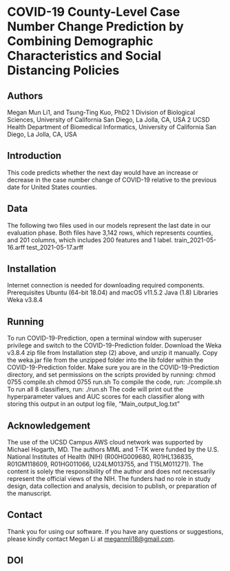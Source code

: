 # COVID-19 County-Level Case Number Change Prediction by Combining Demographic Characteristics and Social Distancing Policies

## Authors
Megan Mun Li1, and Tsung-Ting Kuo, PhD2
1 Division of Biological Sciences, University of California San Diego, La Jolla, CA, USA
2 UCSD Health Department of Biomedical Informatics, University of California San Diego, La Jolla, CA, USA

## Introduction
This code predicts whether the next day would have an increase or decrease in the case number change of COVID-19 relative to the previous date for United States counties.

## Data
The following two files used in our models represent the last date in our evaluation phase. Both files have 3,142 rows, which represents counties, and 201 columns, which includes 200 features and 1 label.
train_2021-05-16.arff
test_2021-05-17.arff

## Installation
Internet connection is needed for downloading required components.
Prerequisites
Ubuntu (64-bit 18.04) and macOS v11.5.2
Java (1.8)
Libraries 
Weka v3.8.4

## Running
To run COVID-19-Prediction, open a terminal window with superuser privilege and switch to the COVID-19-Prediction folder.
Download the Weka v3.8.4 zip file from Installation step (2) above, and unzip it manually. Copy the weka.jar file from the unzipped folder into the lib folder within the COVID-19-Prediction folder.
Make sure you are in the COVID-19-Prediction directory, and set permissions on the scripts provided by running:
chmod 0755 compile.sh
chmod 0755 run.sh
To compile the code, run:
./compile.sh
To run all 8 classifiers, run:
./run.sh
The code will print out the hyperparameter values and AUC scores for each classifier along with storing this output in an output log file, “Main_output_log.txt”

## Acknowledgement
The use of the UCSD Campus AWS cloud network was supported by Michael Hogarth, MD. The authors MML and T-TK were funded by the U.S. National Institutes of Health (NIH) (R00HG009680, R01HL136835, R01GM118609, R01HG011066, U24LM013755, and T15LM011271). The content is solely the responsibility of the author and does not necessarily represent the official views of the NIH. The funders had no role in study design, data collection and analysis, decision to publish, or preparation of the manuscript.

## Contact 
Thank you for using our software. If you have any questions or suggestions, please kindly contact Megan Li at meganmli18@gmail.com.

## DOI
